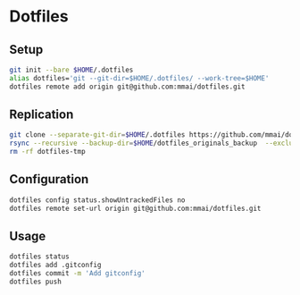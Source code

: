 # Dotfiles

## Setup
```sh
git init --bare $HOME/.dotfiles
alias dotfiles='git --git-dir=$HOME/.dotfiles/ --work-tree=$HOME'
dotfiles remote add origin git@github.com:mmai/dotfiles.git
```

## Replication
```sh
git clone --separate-git-dir=$HOME/.dotfiles https://github.com/mmai/dotfiles.git dotfiles-tmp
rsync --recursive --backup-dir=$HOME/dotfiles_originals_backup  --exclude '.git' dotfiles-tmp/ $HOME/
rm -rf dotfiles-tmp
```

## Configuration
```sh
dotfiles config status.showUntrackedFiles no
dotfiles remote set-url origin git@github.com:mmai/dotfiles.git
```

## Usage
```sh
dotfiles status
dotfiles add .gitconfig
dotfiles commit -m 'Add gitconfig'
dotfiles push
```
